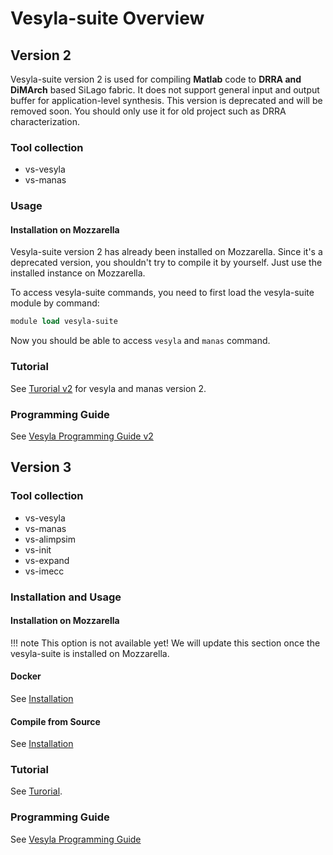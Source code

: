 # Vesyla-suite Overview

## Version 2

Vesyla-suite version 2 is used for compiling **Matlab** code to **DRRA and DiMArch** based SiLago fabric. It does not support general input and output buffer for application-level synthesis. This version is deprecated and will be removed soon. You should only use it for old project such as DRRA characterization.

### Tool collection

* vs-vesyla
* vs-manas

### Usage

#### Installation on Mozzarella

Vesyla-suite version 2 has already been installed on Mozzarella. Since it's a deprecated version, you shouldn't try to compile it by yourself. Just use the installed instance on Mozzarella.

To access vesyla-suite commands, you need to first load the vesyla-suite module by command:

```tcl
module load vesyla-suite
```

Now you should be able to access ``vesyla`` and ``manas`` command.

### Tutorial

See [Turorial v2](../Tutorial_v2) for vesyla and manas version 2.

### Programming Guide

See [Vesyla Programming Guide v2](../VesylaProgrammingGuide_v2)

## Version 3

### Tool collection

* vs-vesyla
* vs-manas
* vs-alimpsim
* vs-init
* vs-expand
* vs-imecc

### Installation and Usage

#### Installation on Mozzarella

!!! note
    This option is not available yet! We will update this section once the vesyla-suite is installed on Mozzarella.

#### Docker

See [Installation](../Installation#create-and-use-docker-image)

#### Compile from Source

See [Installation](../Installation#compile-and-install-from-source-code)

### Tutorial

See [Turorial](../Tutorial).

### Programming Guide

See [Vesyla Programming Guide](../VesylaProgrammingGuide)